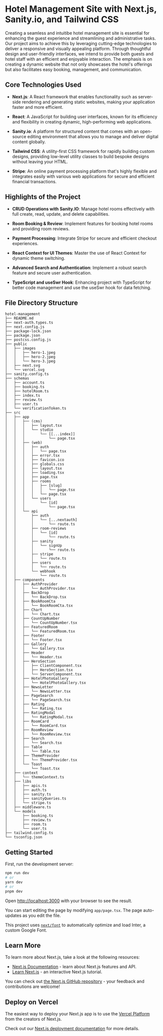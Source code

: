 # Hotel Management Site with Next.js, Sanity.io, and Tailwind CSS

Creating a seamless and intuitibe hotel management site is essential for enhancing the guest experience and streamlining and administrative tasks. Our project aims to achieve this by leveraging cutting-edge technologies to deliver a responsive and visually appealing platform. Through thoughtful design and user-friendly interfaces, we intend to provide both guests and hotel staff with an efficient and enjoyable interaction. The emphasis is on creating a dynamic website that not only showcases the hotel's offerings but also facilitates easy booking, management, and communication.

## Core Technologies Used

- **Next.js**: A React framework that enables functionality such as server-side rendering and generating static websites, making your application faster and more efficient.

- **React**: A JavaScript for building user interfaces, known for its efficiency and flexibility in creating dynamic, high-performing web applications.

- **Sanity.io**: A platform for structured content that comes with an open-source editing environment that allows you to manage and deliver digital content globally.

- **Tailwind CSS**: A utility-first CSS framework for rapidly building custom designs, providing low-level utility classes to build bespoke designs without leaving your HTML.

- **Stripe**: An online payment processing platform that's highly flexible and integrates easily with various web applications for secure and efficient financial transactions.

## Highlights of the Project

- **CRUD Operations with Sanity.IO**: Manage hotel rooms effectively with full create, read, update, and delete capabilities.

- **Room Booking & Review**: Implement features for booking hotel rooms and providing room reviews.

- **Payment Processing**: Integrate Stripe for secure and efficient checkout experiences.

- **React Context for UI Themes**: Master the use of React Context for dynamic theme switching.

- **Advanced Search and Authentication**: Implement a robust search feature and secure user authentication.

- **TypeScript and useSwr Hook**: Enhancing project with TypeScript for better code management and use the useSwr hook for data fetching.

## File Directory Structure

```
hotel-management
├── README.md
├── next-auth.types.ts
├── next.config.js
├── package-lock.json
├── package.json
├── postcss.config.js
├── public
│   ├── images
│   │   ├── hero-1.jpeg
│   │   ├── hero-2.jpeg
│   │   └── hero-3.jpeg
│   ├── next.svg
│   └── vercel.svg
├── sanity.config.ts
├── schemas
│   ├── account.ts
│   ├── booking.ts
│   ├── hotelRoom.ts
│   ├── index.ts
│   ├── review.ts
│   ├── user.ts
│   └── verificationToken.ts
├── src
│   ├── app
│   │   ├── (cms)
│   │   │   ├── layout.tsx
│   │   │   └── studio
│   │   │       └── [[...index]]
│   │   │           └── page.tsx
│   │   ├── (web)
│   │   │   ├── auth
│   │   │   │   └── page.tsx
│   │   │   ├── error.tsx
│   │   │   ├── favicon.ico
│   │   │   ├── globals.css
│   │   │   ├── layout.tsx
│   │   │   ├── loading.tsx
│   │   │   ├── page.tsx
│   │   │   ├── rooms
│   │   │   │   ├── [slug]
│   │   │   │   │   └── page.tsx
│   │   │   │   └── page.tsx
│   │   │   └── users
│   │   │       └── [id]
│   │   │           └── page.tsx
│   │   └── api
│   │       ├── auth
│   │       │   └── [...nextauth]
│   │       │       └── route.ts
│   │       ├── room-reviews
│   │       │   └── [id]
│   │       │       └── route.ts
│   │       ├── sanity
│   │       │   └── signUp
│   │       │       └── route.ts
│   │       ├── stripe
│   │       │   └── route.ts
│   │       ├── users
│   │       │   └── route.ts
│   │       └── webhook
│   │           └── route.ts
│   ├── components
│   │   ├── AuthProvider
│   │   │   └── AuthProvider.tsx
│   │   ├── BackDrop
│   │   │   └── BackDrop.tsx
│   │   ├── BookRoomCta
│   │   │   └── BookRoomCta.tsx
│   │   ├── Chart
│   │   │   └── Chart.tsx
│   │   ├── CountUpNumber
│   │   │   └── CountUpNumber.tsx
│   │   ├── FeaturedRoom
│   │   │   └── FeaturedRoom.tsx
│   │   ├── Footer
│   │   │   └── Footer.tsx
│   │   ├── Gallery
│   │   │   └── Gallery.tsx
│   │   ├── Header
│   │   │   └── Header.tsx
│   │   ├── HeroSection
│   │   │   ├── ClientComponent.tsx
│   │   │   ├── HeroSection.tsx
│   │   │   └── ServerComponent.tsx
│   │   ├── HotelPhotoGallery
│   │   │   └── HotelPhotoGallery.tsx
│   │   ├── NewsLetter
│   │   │   └── NewsLetter.tsx
│   │   ├── PageSearch
│   │   │   └── PageSearch.tsx
│   │   ├── Rating
│   │   │   └── Rating.tsx
│   │   ├── RatingModal
│   │   │   └── RatingModal.tsx
│   │   ├── RoomCard
│   │   │   └── RoomCard.tsx
│   │   ├── RoomReview
│   │   │   └── RoomReview.tsx
│   │   ├── Search
│   │   │   └── Search.tsx
│   │   ├── Table
│   │   │   └── Table.tsx
│   │   ├── ThemeProvider
│   │   │   └── ThemeProvider.tsx
│   │   └── Toast
│   │       └── Toast.tsx
│   ├── context
│   │   └── themeContext.ts
│   ├── libs
│   │   ├── apis.ts
│   │   ├── auth.ts
│   │   ├── sanity.ts
│   │   ├── sanityQueries.ts
│   │   └── stripe.ts
│   ├── middleware.ts
│   └── models
│       ├── booking.ts
│       ├── review.ts
│       ├── room.ts
│       └── user.ts
├── tailwind.config.ts
└── tsconfig.json
```

## Getting Started

First, run the development server:

```bash
npm run dev
# or
yarn dev
# or
pnpm dev
```

Open [http://localhost:3000](http://localhost:3000) with your browser to see the result.

You can start editing the page by modifying `app/page.tsx`. The page auto-updates as you edit the file.

This project uses [`next/font`](https://nextjs.org/docs/basic-features/font-optimization) to automatically optimize and load Inter, a custom Google Font.

## Learn More

To learn more about Next.js, take a look at the following resources:

- [Next.js Documentation](https://nextjs.org/docs) - learn about Next.js features and API.
- [Learn Next.js](https://nextjs.org/learn) - an interactive Next.js tutorial.

You can check out [the Next.js GitHub repository](https://github.com/vercel/next.js/) - your feedback and contributions are welcome!

## Deploy on Vercel

The easiest way to deploy your Next.js app is to use the [Vercel Platform](https://vercel.com/new?utm_medium=default-template&filter=next.js&utm_source=create-next-app&utm_campaign=create-next-app-readme) from the creators of Next.js.

Check out our [Next.js deployment documentation](https://nextjs.org/docs/deployment) for more details.
